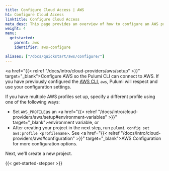 ```yaml
---
title: Configure Cloud Access | AWS
h1: Configure Cloud Access
linktitle: Configure Cloud Access
meta_desc: This page provides an overview of how to configure an AWS project.
weight: 4
menu:
  getstarted:
    parent: aws
    identifier: aws-configure

aliases: ["/docs/quickstart/aws/configure/"]
---
```


<!-- TODO inline a streamlined version of configuring the cloud here. -->

<a href="{{< relref "/docs/intro/cloud-providers/aws/setup" >}}" target="_blank">Configure AWS</a> so the Pulumi CLI can connect to AWS. If you have previously configured the <a href="https://aws.amazon.com/cli/" target="_blank">AWS CLI</a>, `aws`, Pulumi will respect and use your configuration settings.

If you have multiple AWS profiles set up, specify a different profile using one of the following ways:

* Set `AWS_PROFILE`as an <a href="{{< relref "/docs/intro/cloud-providers/aws/setup#environment-variables" >}}" target="_blank">environment variable</a>, or
* After creating your project in the next step, run `pulumi config set aws:profile <profilename>`. See <a href="{{< relref "/docs/intro/cloud-providers/aws#configuration" >}}" target="_blank">AWS Configuration</a> for more configuration options.

Next, we'll create a new project.

{{< get-started-stepper >}}
